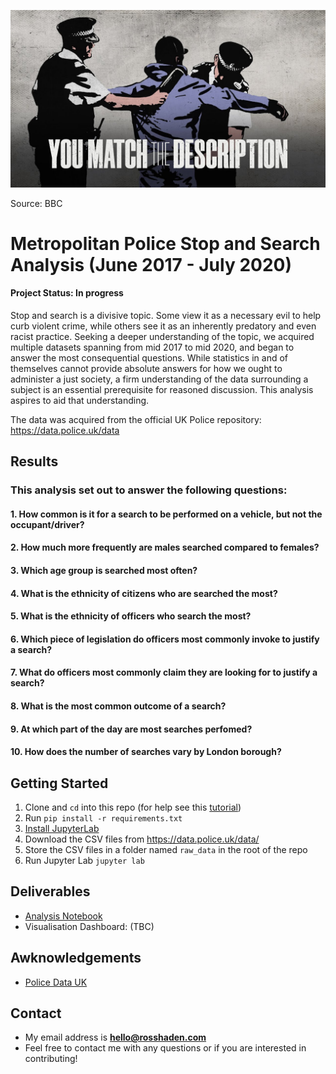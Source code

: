 ![header](./images/header.png)

Source: BBC 

# Metropolitan Police Stop and Search Analysis (June 2017 - July 2020)

#### Project Status: In progress

Stop and search is a divisive topic. Some view it as a necessary evil to help curb violent crime, while others see it as an inherently predatory and even racist practice. Seeking a deeper understanding of the topic, we acquired multiple datasets spanning from mid 2017 to mid 2020, and began to answer the most consequential questions. While statistics in and of themselves cannot provide absolute answers for how we ought to administer a just society, a firm understanding of the data surrounding a subject is an essential prerequisite for reasoned discussion. This analysis aspires to aid that understanding.

The data was acquired from the official UK Police repository: https://data.police.uk/data

## Results

### This analysis set out to answer the following questions: 

#### 1. How common is it for a search to be performed on a vehicle, but not the occupant/driver? 

#### 2. How much more frequently are males searched compared to females?

#### 3. Which age group is searched most often?

#### 4. What is the ethnicity of citizens who are searched the most?

#### 5. What is the ethnicity of officers who search the most? 

#### 6. Which piece of legislation do officers most commonly invoke to justify a search? 

#### 7. What do officers most commonly claim they are looking for to justify a search? 

#### 8. What is the most common outcome of a search?

#### 9. At which part of the day are most searches perfomed? 

#### 10. How does the number of searches vary by London borough? 

## Getting Started
1. Clone and `cd` into this repo (for help see this [tutorial](https://help.github.com/articles/cloning-a-repository/))
2. Run `pip install -r requirements.txt`
4. [Install JupyterLab](https://jupyter.org/install)
5. Download the CSV files from https://data.police.uk/data/
6. Store the CSV files in a folder named `raw_data` in the root of the repo
7. Run Jupyter Lab `jupyter lab`

## Deliverables
* [Analysis Notebook](https://github.com/rosshaden/Metropolitan-Police-Stop-and-Search-Analysis/blob/master/analysis.ipynb)
* Visualisation Dashboard: (TBC)

## Awknowledgements
* [Police Data UK](https://data.police.uk/data/)

## Contact
* My email address is <b>hello@rosshaden.com</b>
* Feel free to contact me with any questions or if you are interested in contributing!
